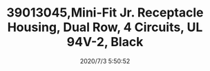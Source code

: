 ﻿---
layout: post 
title: 39013045,Mini-Fit Jr. Receptacle Housing, Dual Row, 4 Circuits, UL 94V-2, Black
tags: 5557
categories: wire-cable
overview: Mini-Fit Jr. Receptacle Housing, Dual Row, 4 Circuits, UL 94V-2, Black
part_number: 39013045
thumb_img: static/202007/409-thumb-20200703135123.jpg
small_img: static/202007/409-20200703135123.jpg
date: 2020/7/3 5:50:52
---



